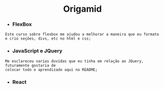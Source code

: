 
# <center> Origamid </center>

 * ### FlexBox

```
Este curso sobre flexbox me ajudou a melhorar a maneira que eu formato
e crio seções, divs, etc no html e css;
```
 * ### JavaScript e JQuery

```
Me esclareceu varias duvidas que eu tinha em relação ao JQuery, futuramente gostaria de 
colocar todo o aprendizado aqui no README;
```

 * ### React
